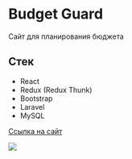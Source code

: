 # Budget Guard
Сайт для планирования бюджета
## Стек
- React
- Redux (Redux Thunk)
- Bootstrap
- Laravel
- MySQL

[Ссылка на сайт](http://budgetguard.herokuapp.com/)

<img src="https://i.postimg.cc/L8Lr9F21/Safe-Budget.png">
